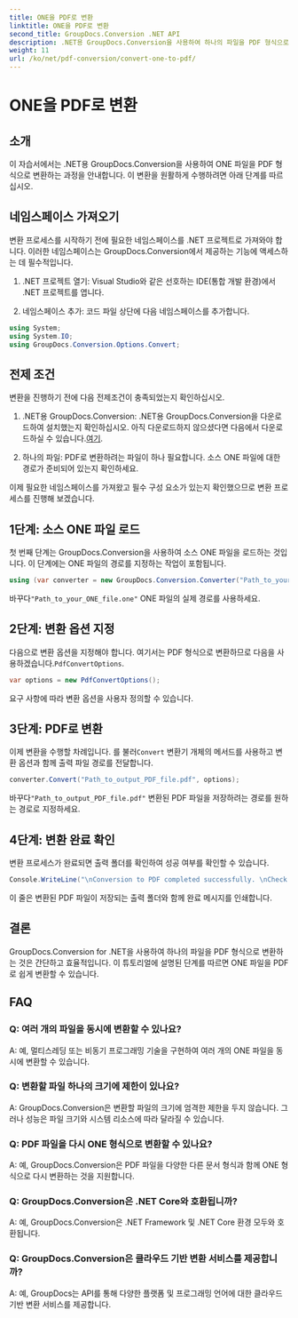 ```yaml
---
title: ONE을 PDF로 변환
linktitle: ONE을 PDF로 변환
second_title: GroupDocs.Conversion .NET API
description: .NET용 GroupDocs.Conversion을 사용하여 하나의 파일을 PDF 형식으로 손쉽게 변환하는 방법을 알아보세요. 단계별 가이드를 따르세요.
weight: 11
url: /ko/net/pdf-conversion/convert-one-to-pdf/
---
```


# ONE을 PDF로 변환

## 소개

이 자습서에서는 .NET용 GroupDocs.Conversion을 사용하여 ONE 파일을 PDF 형식으로 변환하는 과정을 안내합니다. 이 변환을 원활하게 수행하려면 아래 단계를 따르십시오.

## 네임스페이스 가져오기

변환 프로세스를 시작하기 전에 필요한 네임스페이스를 .NET 프로젝트로 가져와야 합니다. 이러한 네임스페이스는 GroupDocs.Conversion에서 제공하는 기능에 액세스하는 데 필수적입니다.

1. .NET 프로젝트 열기: Visual Studio와 같은 선호하는 IDE(통합 개발 환경)에서 .NET 프로젝트를 엽니다.

2. 네임스페이스 추가: 코드 파일 상단에 다음 네임스페이스를 추가합니다.

```csharp
using System;
using System.IO;
using GroupDocs.Conversion.Options.Convert;
```

## 전제 조건

변환을 진행하기 전에 다음 전제조건이 충족되었는지 확인하십시오.

1.  .NET용 GroupDocs.Conversion: .NET용 GroupDocs.Conversion을 다운로드하여 설치했는지 확인하십시오. 아직 다운로드하지 않으셨다면 다음에서 다운로드하실 수 있습니다.[여기](https://releases.groupdocs.com/conversion/net/).

2. 하나의 파일: PDF로 변환하려는 파일이 하나 필요합니다. 소스 ONE 파일에 대한 경로가 준비되어 있는지 확인하세요.

이제 필요한 네임스페이스를 가져왔고 필수 구성 요소가 있는지 확인했으므로 변환 프로세스를 진행해 보겠습니다.

## 1단계: 소스 ONE 파일 로드

첫 번째 단계는 GroupDocs.Conversion을 사용하여 소스 ONE 파일을 로드하는 것입니다. 이 단계에는 ONE 파일의 경로를 지정하는 작업이 포함됩니다.

```csharp
using (var converter = new GroupDocs.Conversion.Converter("Path_to_your_ONE_file.one"))
```

 바꾸다`"Path_to_your_ONE_file.one"` ONE 파일의 실제 경로를 사용하세요.

## 2단계: 변환 옵션 지정

 다음으로 변환 옵션을 지정해야 합니다. 여기서는 PDF 형식으로 변환하므로 다음을 사용하겠습니다.`PdfConvertOptions`.

```csharp
var options = new PdfConvertOptions();
```

요구 사항에 따라 변환 옵션을 사용자 정의할 수 있습니다.

## 3단계: PDF로 변환

 이제 변환을 수행할 차례입니다. 를 불러`Convert` 변환기 개체의 메서드를 사용하고 변환 옵션과 함께 출력 파일 경로를 전달합니다.

```csharp
converter.Convert("Path_to_output_PDF_file.pdf", options);
```

 바꾸다`"Path_to_output_PDF_file.pdf"` 변환된 PDF 파일을 저장하려는 경로를 원하는 경로로 지정하세요.

## 4단계: 변환 완료 확인

변환 프로세스가 완료되면 출력 폴더를 확인하여 성공 여부를 확인할 수 있습니다.

```csharp
Console.WriteLine("\nConversion to PDF completed successfully. \nCheck output in {0}", outputFolder);
```

이 줄은 변환된 PDF 파일이 저장되는 출력 폴더와 함께 완료 메시지를 인쇄합니다.

## 결론

GroupDocs.Conversion for .NET을 사용하여 하나의 파일을 PDF 형식으로 변환하는 것은 간단하고 효율적입니다. 이 튜토리얼에 설명된 단계를 따르면 ONE 파일을 PDF로 쉽게 변환할 수 있습니다.

## FAQ

### Q: 여러 개의 파일을 동시에 변환할 수 있나요?

A: 예, 멀티스레딩 또는 비동기 프로그래밍 기술을 구현하여 여러 개의 ONE 파일을 동시에 변환할 수 있습니다.

### Q: 변환할 파일 하나의 크기에 제한이 있나요?

A: GroupDocs.Conversion은 변환할 파일의 크기에 엄격한 제한을 두지 않습니다. 그러나 성능은 파일 크기와 시스템 리소스에 따라 달라질 수 있습니다.

### Q: PDF 파일을 다시 ONE 형식으로 변환할 수 있나요?

A: 예, GroupDocs.Conversion은 PDF 파일을 다양한 다른 문서 형식과 함께 ONE 형식으로 다시 변환하는 것을 지원합니다.

### Q: GroupDocs.Conversion은 .NET Core와 호환됩니까?

A: 예, GroupDocs.Conversion은 .NET Framework 및 .NET Core 환경 모두와 호환됩니다.

### Q: GroupDocs.Conversion은 클라우드 기반 변환 서비스를 제공합니까?

A: 예, GroupDocs는 API를 통해 다양한 플랫폼 및 프로그래밍 언어에 대한 클라우드 기반 변환 서비스를 제공합니다.